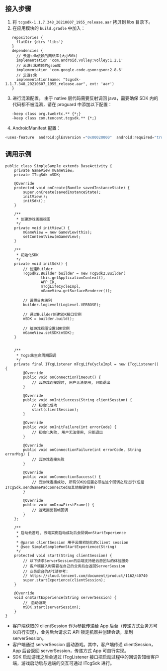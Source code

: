 ## 接入步骤
1. 将 `tcgsdk-1.1.7.348_20210607_1955_release.aar` 拷贝到 libs 目录下。
2. 在应用模块的 `build.gradle` 中加入：
```
   repositories {
     flatDir {dirs 'libs'}
   }
   dependencies {
     // 云游sdk依赖的网络库(大小50k)
     implementation 'com.android.volley:volley:1.2.1'
     // 云游sdk依赖的gson库
     implementation 'com.google.code.gson:gson:2.8.6'
     // 云游sdk
     implementation(name: "tcgsdk-1.1.7.348_20210607_1955_release.aar", ext: 'aar')
   }
```
3. 进行混淆配置。
   由于 native 层代码需要反射调回 java，需要确保 SDK 内的代码都不被混淆，请在 proguard 中添加以下配置：
```
   -keep class org.twebrtc.** {*;}
   -keep class com.tencent.tcgsdk.** {*;}
```
4. AndroidManifest 配置：
``` java
<uses-feature  android:glEsVersion ="0x00020000"  android:required="true" />
```


## 调用示例
```
public class SimpleSample extends BaseActivity {
    private GameView mGameView;
    private ITcgSdk mSDK;

    @Override
    protected void onCreate(Bundle savedInstanceState) {
        super.onCreate(savedInstanceState);
        initView();
        initSdk();
    }

    /**
     * 创建游戏画面视图
     */
    private void initView() {
        mGameView = new GameView(this);
        setContentView(mGameView);
    }

    /**
     * 初始化SDK
     */
    private void initSdk() {
        // 创建Builder
        TcgSdk2.Builder builder = new TcgSdk2.Builder(
                this.getApplicationContext(),
                APP_ID,
                mTcgLifeCycleImpl,
                mGameView.getSurfaceRenderer());

        // 设置日志级别
        builder.logLevel(LogLevel.VERBOSE);

        // 通过Builder创建SDK接口实例
        mSDK = builder.build();

        // 给游戏视图设置SDK实例
        mGameView.setSDK(mSDK);
    }


    /**
     * TcgSdk生命周期回调
     */
    private final ITcgListener mTcgLifeCycleImpl = new ITcgListener() {
        @Override
        public void onConnectionTimeout() {
            // 云游戏连接超时, 用户无法使用, 只能退出
        }

        @Override
        public void onInitSuccess(String clientSession) {
            // 初始化成功
            start(clientSession);
        }

        @Override
        public void onInitFailure(int errorCode) {
            // 初始化失败, 用户无法使用, 只能退出
        }

        @Override
        public void onConnectionFailure(int errorCode, String errorMsg) {
            // 云游戏连接失败
        }

        @Override
        public void onConnectionSuccess() {
            // 云游戏连接成功, 所有SDK的设置必须在这个回调之后进行(包括ITcgSdk.sendGamePadConnected及其他按键事件)
        }

        @Override
        public void onDrawFirstFrame() {
            // 游戏画面首帧回调
        }
    };

    /**
     * 启动云游戏, 云端实例启动成功后会回调onStartExperience
     *
     * @param clientSession 用于云端初始化的client session
     * @see SimpleSample#onStartExperience(String)
     */
    protected void start(String clientSession) {
        // 以下请求ServerSession的后端支持是云游团队的体验服务
        // 客户端接入时需要在自己的业务后台返回ServerSession
        // 业务后台的API请参考:
        // https://cloud.tencent.com/document/product/1162/40740
        super.startExperience(clientSession);
    }

    @Override
    void onStartExperience(String serverSession) {
        //　启动游戏
        mSDK.start(serverSession);
    }
}
```
- 客户端获取的 clientSession 作为参数传递给 App 后台（传递方式业务方可以自行实现），业务后台请求云 API 锁定机器并创建会话，拿到 serverSession。
- 客户端通过 serverSession 启动游戏。其中，客户端传递 clientSession，App 后台返回 serverSession，传递方式 App 可自行实现。
- SDK 启动游戏之后会通过 ITcgListener 接口把启动过程中的回调告知给客户端，游戏启动后与远端的交互可通过 ITcgSdk 进行。
